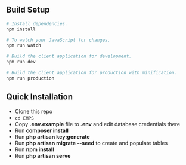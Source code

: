 ## Build Setup

```bash
# Install dependencies.
npm install

# To watch your JavaScript for changes.
npm run watch

# Build the client application for development.
npm run dev

# Build the client application for production with minification.
npm run production
```

## Quick Installation
- Clone this repo
- `cd EMPS`
- Copy __.env.example__ file to __.env__ and edit database credentials there
- Run __composer install__
- Run __php artisan key:generate__
- Run __php artisan migrate --seed__ to create and populate tables
- Run __npm install__ 
- Run __php artisan serve__
